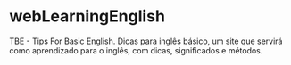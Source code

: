 # webLearningEnglish
TBE - Tips For Basic English. Dicas para inglês básico, um site que servirá como aprendizado para o inglês, com dicas, significados e métodos.

